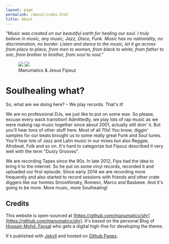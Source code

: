 ```yaml
---
layout: page
permalink: /about/index.html
title: About
---
```


_"Music was created on our beautiful earth for healing our soul.
I truly believe in music, any music; Jazz, Disco, Funk.
Music has no nationality, no discrimination, no border.
Listen and dance to the music, let it go across from place to place, from men to women, from black to white, from father to son, from brother to brother, from soul to soul."_

<figure class="half">
  <img src="{{ site.url }}/images/about/manu.jpg">
	<img src="{{ site.url }}/images/about/fips.jpg">
  <figcaption>Manumaticx & Jesus Fipsuz</figcaption>
</figure>

# Soulhealing what?

So, what are we doing here? – We play records. That's it!

We are no professional DJs, we just like to put on some wax. So please, excuse every wack transition! Admittedly, we play lots of rap music as we were making rap music together since about 2001, actually still doin' it. But you'll hear tons of other stuff here. Most of all 70s! You know, diggin' samples for our beats brought us to some really great Funk and Soul tunes. You'll hear lots of Jazz and Latin music in our mixes but also Reggae, Afrobeat, Folk and so on. It's hard to categorize but Fipsuz described it very well with the term "Dusty Grooves".

We are recording Tapes since the 90s. In late 2012, Fips had the idea to bring it to the internet. So he put on some vinyl records, recorded it and uploaded our first episode. Since early 2014 we are recording more frequently and also started to record sessions with friends and other crate diggers like our homies Smoothinsky, Romesn, Marco and Basbeee. And it's going to be more. More music, more Soulhealing!


## Credits

This website is open-sourced at [https://github.com/manumaticx/shr](https://github.com/manumaticx/shr). It's based on the personal Blog of [Hossain Mohd. Faysal](https://twitter.com/hmfaysal) who gets a digital high-five for developing the theme.

It's published with [Jekyll](http://jekyllrb.com/) and hosted on [Github Pages](https://pages.github.com/).
